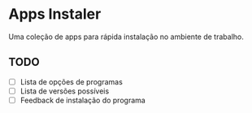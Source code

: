 # Apps Instaler
Uma coleção de apps para rápida instalação no ambiente de trabalho.

## TODO

- [ ] Lista de opções de programas
- [ ] Lista de versões possíveis
- [ ] Feedback de instalação do programa
